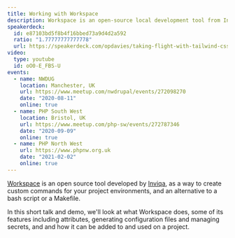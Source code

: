 ```yaml
---
title: Working with Workspace
description: Workspace is an open-source local development tool from Inviqa. This talk covers what it is, what it does, and how to use it in your PHP project.
speakerdeck:
  id: e87103bd5f8b4f16bbed73a9d4d2a592
  ratio: "1.77777777777778"
  url: https://speakerdeck.com/opdavies/taking-flight-with-tailwind-css
video:
  type: youtube
  id: oO0-E_FBS-U
events:
  - name: NWDUG
    location: Manchester, UK
    url: https://www.meetup.com/nwdrupal/events/272098270
    date: "2020-08-11"
    online: true
  - name: PHP South West
    location: Bristol, UK
    url: https://www.meetup.com/php-sw/events/272787346
    date: "2020-09-09"
    online: true
  - name: PHP North West
    url: https://www.phpnw.org.uk
    date: "2021-02-02"
    online: true
---
```


[Workspace](https://github.com/my127/workspace) is an open source tool developed by [Inviqa](https://inviqa.com), as a way to create custom commands for your project environments, and an alternative to a bash script or a Makefile.

In this short talk and demo, we'll look at what Workspace does, some of its features including attributes, generating configuration files and managing secrets, and and how it can be added to and used on a project.
